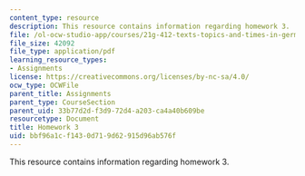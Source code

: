 ```yaml
---
content_type: resource
description: This resource contains information regarding homework 3.
file: /ol-ocw-studio-app/courses/21g-412-texts-topics-and-times-in-german-literature-fall-2009/bbf96a1cf1430d719d62915d96ab576f_MIT21G_412F09_hw03.pdf
file_size: 42092
file_type: application/pdf
learning_resource_types:
- Assignments
license: https://creativecommons.org/licenses/by-nc-sa/4.0/
ocw_type: OCWFile
parent_title: Assignments
parent_type: CourseSection
parent_uid: 33b77d2d-f3d9-72d4-a203-ca4a40b609be
resourcetype: Document
title: Homework 3
uid: bbf96a1c-f143-0d71-9d62-915d96ab576f
---
```

This resource contains information regarding homework 3.